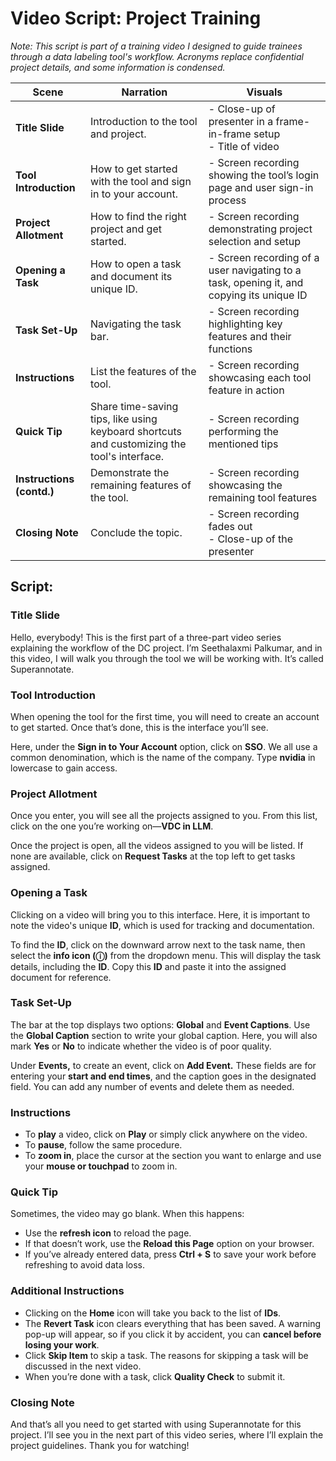 # Video Script: Project Training

*Note: This script is part of a training video I designed to guide trainees through a data labeling tool's workflow. Acronyms replace confidential project details, and some information is condensed.*

| **Scene**              | **Narration**                                                | **Visuals**                                                 |
|------------------------|-------------------------------------------------------------|-------------------------------------------------------------|
| **Title Slide**        | Introduction to the tool and project.                      | - Close-up of presenter in a frame-in-frame setup <br> - Title of video |
| **Tool Introduction**  | How to get started with the tool and sign in to your account. | - Screen recording showing the tool’s login page and user sign-in process |
| **Project Allotment**  | How to find the right project and get started.             | - Screen recording demonstrating project selection and setup |
| **Opening a Task**     | How to open a task and document its unique ID.             | - Screen recording of a user navigating to a task, opening it, and copying its unique ID |
| **Task Set-Up**        | Navigating the task bar.                                   | - Screen recording highlighting key features and their functions |
| **Instructions**       | List the features of the tool.                            | - Screen recording showcasing each tool feature in action |
| **Quick Tip**         | Share time-saving tips, like using keyboard shortcuts and customizing the tool's interface. | - Screen recording performing the mentioned tips |
| **Instructions (contd.)** | Demonstrate the remaining features of the tool.        | - Screen recording showcasing the remaining tool features |
| **Closing Note**       | Conclude the topic.                                        | - Screen recording fades out <br> - Close-up of the presenter |

## Script:

### Title Slide  
Hello, everybody! This is the first part of a three-part video series explaining the workflow of the DC project. I’m Seethalaxmi Palkumar, and in this video, I will walk you through the tool we will be working with. It’s called Superannotate.  

### Tool Introduction  
When opening the tool for the first time, you will need to create an account to get started. Once that’s done, this is the interface you’ll see.  

Here, under the **Sign in to Your Account** option, click on **SSO**. We all use a common denomination, which is the name of the company. Type **nvidia** in lowercase to gain access.  

### Project Allotment  
Once you enter, you will see all the projects assigned to you. From this list, click on the one you’re working on—**VDC in LLM**.  

Once the project is open, all the videos assigned to you will be listed. If none are available, click on **Request Tasks** at the top left to get tasks assigned.  

### Opening a Task  
Clicking on a video will bring you to this interface. Here, it is important to note the video's unique **ID**, which is used for tracking and documentation.  

To find the **ID**, click on the downward arrow next to the task name, then select the **info icon (ⓘ)** from the dropdown menu. This will display the task details, including the **ID**. Copy this **ID** and paste it into the assigned document for reference.  

### Task Set-Up  
The bar at the top displays two options: **Global** and **Event Captions**. Use the **Global Caption** section to write your global caption. Here, you will also mark **Yes** or **No** to indicate whether the video is of poor quality.  

Under **Events,** to create an event, click on **Add Event.** These fields are for entering your **start and end times**, and the caption goes in the designated field. You can add any number of events and delete them as needed.  

### Instructions  
- To **play** a video, click on **Play** or simply click anywhere on the video.  
- To **pause**, follow the same procedure.  
- To **zoom in**, place the cursor at the section you want to enlarge and use your **mouse or touchpad** to zoom in.  

### Quick Tip  
Sometimes, the video may go blank. When this happens:  
- Use the **refresh icon** to reload the page.  
- If that doesn’t work, use the **Reload this Page** option on your browser.  
- If you’ve already entered data, press **Ctrl + S** to save your work before refreshing to avoid data loss.  

### Additional Instructions  
- Clicking on the **Home** icon will take you back to the list of **IDs**.  
- The **Revert Task** icon clears everything that has been saved. A warning pop-up will appear, so if you click it by accident, you can **cancel before losing your work**.  
- Click **Skip Item** to skip a task. The reasons for skipping a task will be discussed in the next video.  
- When you’re done with a task, click **Quality Check** to submit it.  

### Closing Note  
And that’s all you need to get started with using Superannotate for this project. I’ll see you in the next part of this video series, where I’ll explain the project guidelines. Thank you for watching! 
